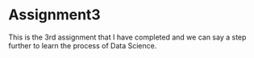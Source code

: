 # Assignment3
This is the 3rd assignment that I have completed and we can say a step further to learn the process of Data Science.
